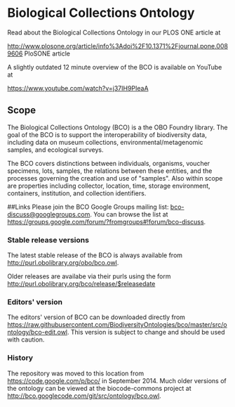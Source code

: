 Biological Collections Ontology
===

Read about the Biological Collections Ontology in our PLOS ONE article at

http://www.plosone.org/article/info%3Adoi%2F10.1371%2Fjournal.pone.0089606 PloSONE article

A slightly outdated 12 minute overview of the BCO is available on YouTube at 

https://www.youtube.com/watch?v=j37IH9PIeaA

## Scope
The Biological Collections Ontology (BCO) is a the OBO Foundry library. The goal of the BCO is to support the interoperability of biodiversity data, including data on museum collections, environmental/metagenomic samples, and ecological surveys.

The BCO covers distinctions between individuals, organisms, voucher specimens, lots, samples, the relations between these entities, and the processes governing the creation and use of "samples". Also within scope are properties including collector, location, time, storage environment, containers, institution, and collection identifiers. 

##Links
Please join the BCO Google Groups mailing list: bco-discuss@googlegroups.com. You can browse the list at https://groups.google.com/forum/?fromgroups#!forum/bco-discuss.

### Stable release versions

The latest stable release of the BCO is always available from http://purl.obolibrary.org/obo/bco.owl. 

Older releases are availabe via their purls using the form http://purl.obolibrary.org/bco/release/$releasedate

### Editors' version

The editors' version of BCO can be downloaded directly from https://raw.githubusercontent.com/BiodiversityOntologies/bco/master/src/ontology/bco-edit.owl. This version is subject to change and should be used with caution.

### History
The repository was moved to this location from https://code.google.com/p/bco/ in September 2014. Much older versions of the ontology can be viewed at the biocode-commons project at http://bco.googlecode.com/git/src/ontology/bco.owl.
